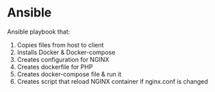 # Ansible

Ansible playbook that:
1. Copies files from host to client
2. Installs Docker & Docker-compose
3. Creates configuration for NGINX
4. Creates dockerfile for PHP
5. Creates docker-compose file & run it
6. Creates script that reload NGINX container if nginx.conf is changed

